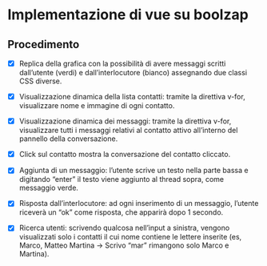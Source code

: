 # Implementazione di vue su boolzap



## Procedimento

- [X] Replica della grafica con la possibilità di avere messaggi scritti dall’utente (verdi) e dall’interlocutore (bianco) assegnando due classi CSS diverse.
- [X] Visualizzazione dinamica della lista contatti: tramite la direttiva v-for, visualizzare nome e immagine di ogni contatto.
- [X] Visualizzazione dinamica dei messaggi: tramite la direttiva v-for, visualizzare tutti i messaggi relativi al contatto attivo all’interno del pannello della conversazione.
- [X] Click sul contatto mostra la conversazione del contatto cliccato.
- [X] Aggiunta di un messaggio: l’utente scrive un testo nella parte bassa e digitando “enter” il testo viene aggiunto al thread sopra, come messaggio verde.
- [X] Risposta dall’interlocutore: ad ogni inserimento di un messaggio, l’utente riceverà un “ok” come risposta, che apparirà dopo 1 secondo.
- [X] Ricerca utenti: scrivendo qualcosa nell’input a sinistra, vengono visualizzati solo i contatti il cui nome contiene le lettere inserite (es, Marco, Matteo Martina -> Scrivo “mar” rimangono solo Marco e Martina).

